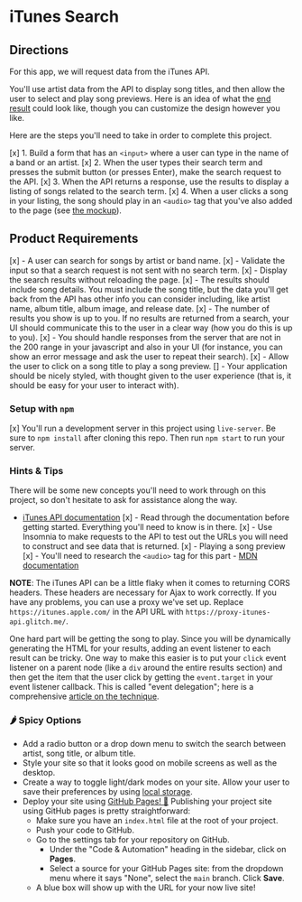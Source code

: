 # iTunes Search

## Directions

For this app, we will request data from the iTunes API.

You'll use artist data from the API to display song titles, and then allow the user to select and play song previews. Here is an idea of what the [end result](musicapp.jpg) could look like, though you can customize the design however you like.

Here are the steps you'll need to take in order to complete this project.

[x] 1. Build a form that has an `<input>` where a user can type in the name of a band or an artist.
[x] 2. When the user types their search term and presses the submit button (or presses Enter), make the search request to the API.
[x] 3. When the API returns a response, use the results to display a listing of songs related to the search term.
[x] 4. When a user clicks a song in your listing, the song should play in an `<audio>` tag that you've also added to the page (see [the mockup](musicapp.jpg)).

## Product Requirements

[x] - A user can search for songs by artist or band name.
[x] - Validate the input so that a search request is not sent with no search term.
[x] - Display the search results without reloading the page.
[x] - The results should include song details. You must include the song title, but the data you'll get back from the API has other info you can consider including, like artist name, album title, album image, and release date.
[x] - The number of results you show is up to you. If no results are returned from a search, your UI should communicate this to the user in a clear way (how you do this is up to you).
[x] - You should handle responses from the server that are not in the 200 range in your javascript and also in your UI (for instance, you can show an error message and ask the user to repeat their search).
[x] - Allow the user to click on a song title to play a song preview.
[] - Your application should be nicely styled, with thought given to the user experience (that is, it should be easy for your user to interact with).

### Setup with `npm`

[x] You'll run a development server in this project using `live-server`. Be sure to `npm install` after cloning this repo. Then run `npm start` to run your server.

### Hints & Tips

There will be some new concepts you'll need to work through on this project, so don't hesitate to ask for assistance along the way.

- [iTunes API documentation](https://developer.apple.com/library/archive/documentation/AudioVideo/Conceptual/iTuneSearchAPI/Searching.html#//apple_ref/doc/uid/TP40017632-CH5-SW1)
[x] - Read through the documentation before getting started. Everything you'll need to know is in there.
[x] - Use Insomnia to make requests to the API to test out the URLs you will need to construct and see data that is returned.
[x] - Playing a song preview
[x] - You'll need to research the `<audio>` tag for this part - [MDN documentation](https://developer.mozilla.org/en-US/docs/Web/HTML/Element/audio)

**NOTE**: The iTunes API can be a little flaky when it comes to returning CORS headers. These headers are necessary for Ajax to work correctly. If you have any problems, you can use a proxy we've set up. Replace `https://itunes.apple.com/` in the API URL with `https://proxy-itunes-api.glitch.me/`.

One hard part will be getting the song to play. Since you will be dynamically generating the HTML for your results, adding an event listener to each result can be tricky. One way to make this easier is to put your `click` event listener on a parent node (like a `div` around the entire results section) and then get the item that the user click by getting the `event.target` in your event listener callback. This is called "event delegation"; here is a comprehensive [article on the technique](https://davidwalsh.name/event-delegate).

### 🌶️ Spicy Options

- Add a radio button or a drop down menu to switch the search between artist, song title, or album title.
- Style your site so that it looks good on mobile screens as well as the desktop.
- Create a way to toggle light/dark modes on your site. Allow your user to save their preferences by using [local storage](https://developer.mozilla.org/en-US/docs/Web/API/Web_Storage_API/Using_the_Web_Storage_API).
- Deploy your site using [GitHub Pages! 🚀](https://docs.github.com/en/pages)
  Publishing your project site using GitHub pages is pretty straightforward:
  - Make sure you have an `index.html` file at the root of your project.
  - Push your code to GitHub.
  - Go to the settings tab for your repository on GitHub.
    - Under the "Code & Automation" heading in the sidebar, click on **Pages**.
    - Select a source for your GitHub Pages site: from the dropdown menu where it says "None", select the `main` branch. Click **Save**.
  - A blue box will show up with the URL for your now live site!
